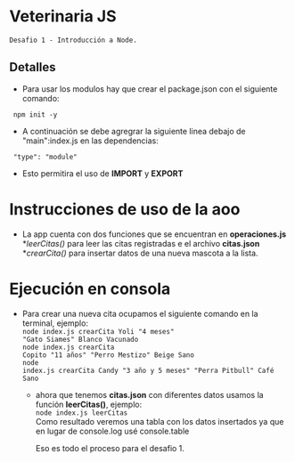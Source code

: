 # Veterinaria JS
    Desafio 1 - Introducción a Node.

## Detalles
  * Para usar los modulos hay que crear el package.json con el siguiente comando:
  ```
   npm init -y
  ```

  * A continuación se debe agregrar la siguiente linea debajo de "main":index.js en las dependencias:
  ```
   "type": "module"
  ```

  * Esto permitira el uso de **IMPORT** y **EXPORT**


  # Instrucciones de uso de la aoo

  * La app cuenta con dos funciones que se encuentran en **operaciones.js**
     *_leerCitas()_ para leer las citas registradas e el archivo **citas.json**
     *_crearCita()_ para insertar datos de una nueva mascota a la lista.

  # Ejecución en consola

  * Para crear una nueva cita ocupamos el siguiente comando en la terminal, ejemplo: <br>
    <code>node index.js crearCita Yoli "4 meses" "Gato Siames" Blanco Vacunado</code><br>
    <code>node index.js crearCita Copito "11 años" "Perro Mestizo" Beige Sano</code><br>
    <code>node index.js crearCita Candy "3 año y 5 meses" "Perra Pitbull" Café Sano</code>

    * ahora que tenemos **citas.json** con diferentes datos usamos la función **leerCitas()**, ejemplo: <br>
    <code>node index.js leerCitas</code><br>
        Como resultado veremos una tabla con los datos insertados ya que en lugar de console.log usé console.table 

        Eso es todo el proceso para el desafio 1.
